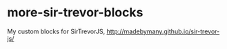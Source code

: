 # more-sir-trevor-blocks
My custom blocks for SirTrevorJS, http://madebymany.github.io/sir-trevor-js/
